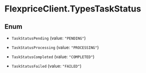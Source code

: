 # FlexpriceClient.TypesTaskStatus

## Enum


* `TaskStatusPending` (value: `"PENDING"`)

* `TaskStatusProcessing` (value: `"PROCESSING"`)

* `TaskStatusCompleted` (value: `"COMPLETED"`)

* `TaskStatusFailed` (value: `"FAILED"`)


